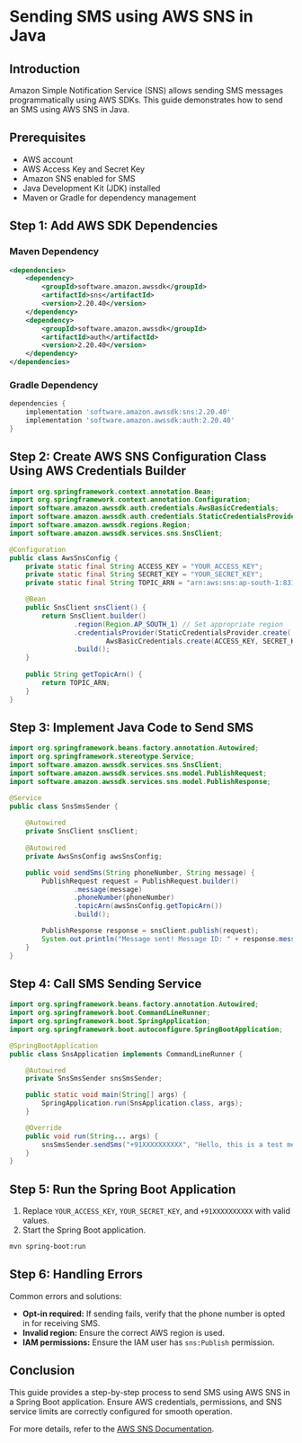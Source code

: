 # Sending SMS using AWS SNS in Java

## Introduction
Amazon Simple Notification Service (SNS) allows sending SMS messages programmatically using AWS SDKs. This guide demonstrates how to send an SMS using AWS SNS in Java.

## Prerequisites
- AWS account
- AWS Access Key and Secret Key
- Amazon SNS enabled for SMS
- Java Development Kit (JDK) installed
- Maven or Gradle for dependency management

## Step 1: Add AWS SDK Dependencies

### Maven Dependency
```xml
<dependencies>
    <dependency>
        <groupId>software.amazon.awssdk</groupId>
        <artifactId>sns</artifactId>
        <version>2.20.40</version>
    </dependency>
    <dependency>
        <groupId>software.amazon.awssdk</groupId>
        <artifactId>auth</artifactId>
        <version>2.20.40</version>
    </dependency>
</dependencies>
```

### Gradle Dependency
```gradle
dependencies {
    implementation 'software.amazon.awssdk:sns:2.20.40'
    implementation 'software.amazon.awssdk:auth:2.20.40'
}
```

## Step 2: Create AWS SNS Configuration Class Using AWS Credentials Builder

```java
import org.springframework.context.annotation.Bean;
import org.springframework.context.annotation.Configuration;
import software.amazon.awssdk.auth.credentials.AwsBasicCredentials;
import software.amazon.awssdk.auth.credentials.StaticCredentialsProvider;
import software.amazon.awssdk.regions.Region;
import software.amazon.awssdk.services.sns.SnsClient;

@Configuration
public class AwsSnsConfig {
    private static final String ACCESS_KEY = "YOUR_ACCESS_KEY";
    private static final String SECRET_KEY = "YOUR_SECRET_KEY";
    private static final String TOPIC_ARN = "arn:aws:sns:ap-south-1:831926601470:K-Promotions";

    @Bean
    public SnsClient snsClient() {
        return SnsClient.builder()
                .region(Region.AP_SOUTH_1) // Set appropriate region
                .credentialsProvider(StaticCredentialsProvider.create(
                        AwsBasicCredentials.create(ACCESS_KEY, SECRET_KEY)))
                .build();
    }
    
    public String getTopicArn() {
        return TOPIC_ARN;
    }
}
```

## Step 3: Implement Java Code to Send SMS

```java
import org.springframework.beans.factory.annotation.Autowired;
import org.springframework.stereotype.Service;
import software.amazon.awssdk.services.sns.SnsClient;
import software.amazon.awssdk.services.sns.model.PublishRequest;
import software.amazon.awssdk.services.sns.model.PublishResponse;

@Service
public class SnsSmsSender {
    
    @Autowired
    private SnsClient snsClient;
    
    @Autowired
    private AwsSnsConfig awsSnsConfig;

    public void sendSms(String phoneNumber, String message) {
        PublishRequest request = PublishRequest.builder()
                .message(message)
                .phoneNumber(phoneNumber)
                .topicArn(awsSnsConfig.getTopicArn())
                .build();

        PublishResponse response = snsClient.publish(request);
        System.out.println("Message sent! Message ID: " + response.messageId());
    }
}
```

## Step 4: Call SMS Sending Service
```java
import org.springframework.beans.factory.annotation.Autowired;
import org.springframework.boot.CommandLineRunner;
import org.springframework.boot.SpringApplication;
import org.springframework.boot.autoconfigure.SpringBootApplication;

@SpringBootApplication
public class SnsApplication implements CommandLineRunner {

    @Autowired
    private SnsSmsSender snsSmsSender;

    public static void main(String[] args) {
        SpringApplication.run(SnsApplication.class, args);
    }

    @Override
    public void run(String... args) {
        snsSmsSender.sendSms("+91XXXXXXXXXX", "Hello, this is a test message from AWS SNS!");
    }
}
```

## Step 5: Run the Spring Boot Application
1. Replace `YOUR_ACCESS_KEY`, `YOUR_SECRET_KEY`, and `+91XXXXXXXXXX` with valid values.
2. Start the Spring Boot application.

```sh
mvn spring-boot:run
```

## Step 6: Handling Errors
Common errors and solutions:
- **Opt-in required:** If sending fails, verify that the phone number is opted in for receiving SMS.
- **Invalid region:** Ensure the correct AWS region is used.
- **IAM permissions:** Ensure the IAM user has `sns:Publish` permission.

## Conclusion
This guide provides a step-by-step process to send SMS using AWS SNS in a Spring Boot application. Ensure AWS credentials, permissions, and SNS service limits are correctly configured for smooth operation.

For more details, refer to the [AWS SNS Documentation](https://docs.aws.amazon.com/sns/latest/dg/sms_publish-to-phone.html).

